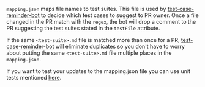 `mapping.json` maps file names to test suites. This file is used by [test-case-reminder-bot](https://github.com/wordpress-mobile/test-case-reminder-bot) to decide which test cases to suggest to PR owner. Once a file changed in the PR match with the `regex`, the bot will drop a comment to the PR suggesting the test suites stated in the `testFile` attribute.

If the same `<test-suite>.md` file is matched more than once for a PR, [test-case-reminder-bot](https://github.com/wordpress-mobile/test-case-reminder-bot) will eliminate duplicates so you don't have to worry about putting the same `<test-suite>.md` file multiple places in the `mapping.json`.

If you want to test your updates to the mapping.json file you can use unit tests mentioned [here](https://github.com/wordpress-mobile/test-case-reminder-bot#unit-tests).
